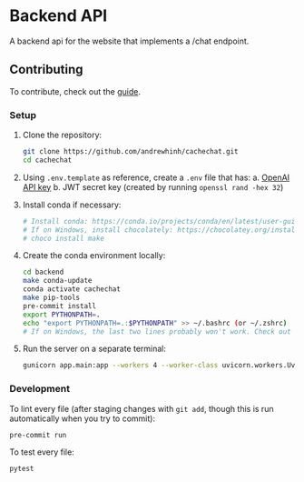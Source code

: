 # Backend API

A backend api for the website that implements a /chat endpoint.

## Contributing

To contribute, check out the [guide](../CONTRIBUTING.md).

### Setup

1. Clone the repository:

   ```bash
   git clone https://github.com/andrewhinh/cachechat.git
   cd cachechat
   ```

2. Using `.env.template` as reference, create a `.env` file that has:
   a. [OpenAI API key](https://beta.openai.com/account/api-keys)
   b. JWT secret key (created by running `openssl rand -hex 32`)

3. Install conda if necessary:

   ```bash
   # Install conda: https://conda.io/projects/conda/en/latest/user-guide/install/index.html#regular-installation
   # If on Windows, install chocolately: https://chocolatey.org/install. Then, run:
   # choco install make
   ```

4. Create the conda environment locally:

   ```bash
   cd backend
   make conda-update
   conda activate cachechat
   make pip-tools
   pre-commit install
   export PYTHONPATH=.
   echo "export PYTHONPATH=.:$PYTHONPATH" >> ~/.bashrc (or ~/.zshrc)
   # If on Windows, the last two lines probably won't work. Check out this guide for more info: https://datatofish.com/add-python-to-windows-path/
   ```

5. Run the server on a separate terminal:

   ```bash
   gunicorn app.main:app --workers 4 --worker-class uvicorn.workers.UvicornWorker --bind 0.0.0.0
   ```

### Development

To lint every file (after staging changes with `git add`, though this is run automatically when you try to commit):

```bash
pre-commit run
```

To test every file:

```bash
pytest
```
